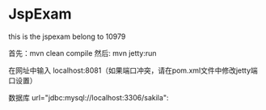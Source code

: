 # JspExam
this is the jspexam belong to 10979

首先：mvn clean compile
然后: mvn jetty:run

在网址中输入 localhost:8081（如果端口冲突，请在pom.xml文件中修改jetty端口设置）

数据库 url="jdbc:mysql://localhost:3306/sakila":

